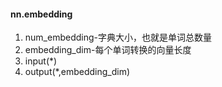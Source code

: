 #### nn.embedding

1. num_embedding-字典大小，也就是单词总数量
2. embedding_dim-每个单词转换的向量长度
3. input(*)
4. output(*,embedding_dim)

